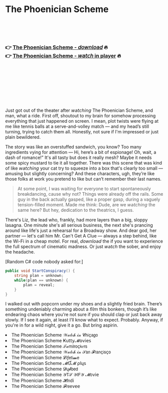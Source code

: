 <h1>The Phoenician Scheme</h1>

<br><br><br>

<h3>👉 <a href="https://Joshs-progerardram1979.github.io/zdhvegfmfa/">The Phoenician Scheme - 𝘥𝘰𝘸𝘯𝘭𝘰𝘢𝘥</a> 🔥<br>
👉 <a href="https://Joshs-progerardram1979.github.io/zdhvegfmfa/">The Phoenician Scheme - 𝘸𝘢𝘵𝘤𝘩 in player</a> 🔥
</h3>



<br><br><br><br><br><br><br>


Just got out of the theater after 𝘸𝘢𝘵𝘤𝘩𝘪𝘯𝘨 The Phoenician Scheme, and man, what a ride. First off, shoutout to my brain for somehow processing everything that just happened on screen. I mean, plot twists were flying at me like tennis balls at a serve-and-volley match — and my head’s still turning, trying to catch them all. Honestly, not sure if I'm impressed or just plain bewildered.

The story was like an overstuffed sandwich, you know? Too many ingredients vying for attention — Hi, here’s a bit of espionage! Oh, wait, a dash of romance!” It's all tasty but does it really mesh? Maybe it needs some spicy mustard to tie it all together. There was this scene that was kind of like 𝘸𝘢𝘵𝘤𝘩𝘪𝘯𝘨 your cat try to squeeze into a box that's clearly too small — amusing but slightly concerning? And these characters, ugh, they’re like those folks at work you pretend to like but can’t remember their last names.

> At some point, I was waiting for everyone to start spontaneously breakdancing, cause why not? Things were already off the rails. Some guy in the back actually gasped, like a proper gasp, during a vaguely tension-filled moment. Made me think: Dude, are we 𝘸𝘢𝘵𝘤𝘩𝘪𝘯𝘨 the same   here? But hey, dedication to the theatrics, I guess.

There's Liz, the lead who, frankly, had more layers than a big, sloppy lasagna. One minute she's all serious business, the next she's prancing around like life's just a rehearsal for a Broadway show. And dear god, her partner — let's call him Mr. Can't Get A Clue — always a step behind, like the Wi-Fi in a cheap motel. For real, 𝘥𝘰𝘸𝘯𝘭𝘰𝘢𝘥 the   if you want to experience the full spectrum of cinematic madness. Or just 𝘸𝘢𝘵𝘤𝘩 the   sober, and enjoy the headache.

\[Random C# code nobody asked for:\]
```csharp
public void StartConspiracy() {
    string plan = unknown;
    while(plan == unknown) {
        plan = reveal;
    }
}
```

I walked out with popcorn under my shoes and a slightly fried brain. There’s something undeniably charming about a 𝘧𝘪𝘭𝘮 this bonkers, though it’s like endearing chaos where you're not sure if you should clap or just back away slowly. If I see it again, at least I’ll know what to expect. Probably. Anyway, if you're in for a wild night, give it a go. But bring aspirin.

<li>The Phoenician Scheme 𝒲𝒶𝓉𝒸𝒽 𝒾𝓃 𝓒𝗁𝗂ç𝖺𝗀𝗈</li>
<li>The Phoenician Scheme Ҝ𝗎𝗍𝗍𝗒𝓜𝗈ν𝗂𝖾𝗌</li>
<li>The Phoenician Scheme 𝒯𝒶𝗆𝗂𝗅𝗋𝗈ç𝗄𝑒𝗋𝗌</li>
<li>The Phoenician Scheme 𝒲𝒶𝓉𝒸𝒽 𝒾𝓃 𝒮𝖺𝗇 𝓕𝗋𝖺𝗇ç𝗂𝗌ç𝗈</li>
<li>The Phoenician Scheme 𝓛𝗂ƒ𝖾𝗍𝗂𝓶𝖾</li>
<li>The Phoenician Scheme 𝓜Ɠ𝓜 ρ𝗅ų𝗌</li>
<li>The Phoenician Scheme 𝓓ų𝓫𝖻𝖾𝖽</li>
<li>The Phoenician Scheme 𝒴𝖳𝒮 𝒴𝖨𝖥𝒴 𝓜𝗈ν𝗂𝖾</li>
<li>The Phoenician Scheme 𝓗𝗂𝗇ԁ𝗂</li>
<li>The Phoenician Scheme 𝓕𝗋𝖾𝖾ν𝖾𝖾</li>
